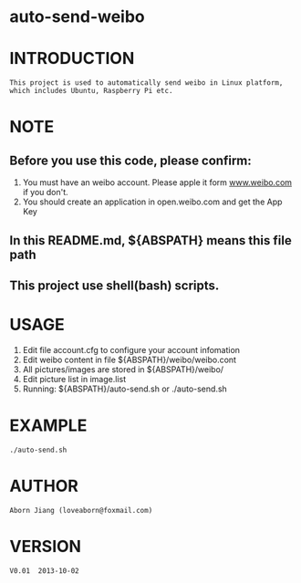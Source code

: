 auto-send-weibo
===============

# INTRODUCTION
	This project is used to automatically send weibo in Linux platform, which includes Ubuntu, Raspberry Pi etc.
# NOTE
## Before you use this code, please confirm:
1. You must have an weibo account. Please apple it form www.weibo.com if you don't.
2. You should create an application in open.weibo.com and get the App Key
## In this README.md, ${ABSPATH} means this file path
## This project use shell(bash) scripts.

# USAGE
1. Edit file account.cfg to configure your account infomation
2. Edit weibo content in file ${ABSPATH}/weibo/weibo.cont
3. All pictures/images are stored in ${ABSPATH}/weibo/
4. Edit picture list in image.list
5. Running: ${ABSPATH}/auto-send.sh or ./auto-send.sh

# EXAMPLE
	./auto-send.sh

# AUTHOR
    Aborn Jiang (loveaborn@foxmail.com)

# VERSION
    V0.01  2013-10-02
